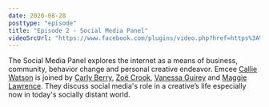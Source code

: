 ```yaml
---
date: 2020-08-28
posttype: "episode"
title: "Episode 2 - Social Media Panel"
videoSrcUrl: "https://www.facebook.com/plugins/video.php?href=https%3A%2F%2Fwww.facebook.com%2Fdesignweektally%2Fvideos%2F824707364600187%2F&show_text=0"
---
```

The Social Media Panel explores the internet as a means of business, community, behavior change and personal creative endeavor. Emcee [Callie Watson](/#callie-watson) is joined by [Carly Berry](/#carly-berry), [Zoë Crook](/#zoë-crook), [Vanessa Guirey](/#vanessa-guirey) and [Maggie Lawrence](/#maggie-lawrence). They discuss social media's role in a creative’s life especially now in today's socially distant world.